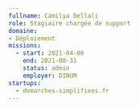 ```yaml
---
fullname: Camilya Dellali
role: Stagiaire chargée de support 
domaine: 
- Déploiement
missions:
  - start: 2021-04-06
    end: 2021-08-31
    status: admin
    employer: DINUM
startups:
  - demarches-simplifiees.fr
---
```


